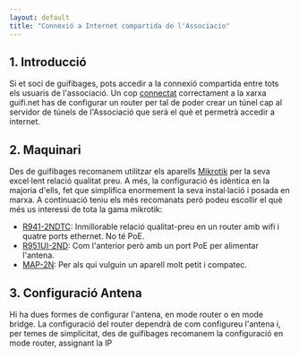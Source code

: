 ```yaml
---
layout: default
title: "Connexió a Internet compartida de l'Associacio"
---
```

## 1. Introducció

Si et soci de guifibages, pots accedir a la connexió compartida entre tots els usuaris de l'associació. Un cop [connectat](http://guifibages.cat/doc/connexio/) correctament a la xarxa guifi.net has de configurar un router per tal de poder crear un túnel cap al servidor de túnels de l'Associació que serà el què et permetrà accedir a internet. 

## 2. Maquinari

Des de guifibages recomanem utilitzar els aparells [Mikrotik](http://www.mikrotik.com) per la seva excel·lent relació qualitat preu. A més, la configuració és idèntica en la majoria d'ells, fet que simplifica enormement la seva instal·lació i posada en marxa. A continuació teniu els més recomanats però podeu escollir el què més us interessi de tota la gama mikrotik: 

* [R941-2NDTC](https://www.landashop.com/mikrotik-main/mikrotik-routers/mikrotik-rb-r941-2ndtc.html): Inmillorable relació qualitat-preu en un router amb wifi i quatre ports ethernet. No té PoE. 
* [R951UI-2ND](https://www.landashop.com/mikrotik-main/mikrotik-routers/mikrotik-rb-r951ui-2nd.html): Com l'anterior però amb un port PoE per alimentar l'antena. 
* [MAP-2N](https://www.landashop.com/mikrotik-main/mikrotik-wireless-interior/mikrotik-rb-map-2n.html): Per als qui vulguin un aparell molt petit i compatec. 

## 3. Configuració Antena

Hi ha dues formes de configurar l'antena, en mode router o en mode bridge. La configuració del router dependrà de com configureu l'antena i, per temes de simplicitat, des de guifibages recomanem la configuració en mode router, assignant la IP 
